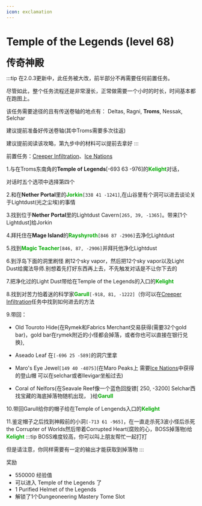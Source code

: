 ```yaml
---
icon: exclamation
---
```



# Temple of the Legends (level 68)
<span style="font-size: 25px;">**传奇神殿**</span>

:::tip
在2.0.3更新中，此任务被大改，前半部分不再需要任何前置任务。

尽管如此，整个任务流程还是非常漫长，正常做需要一个小时的时长，时间基本都在跑图上。

该任务需要途径的且有传送卷轴的地点有：
Deltas, Ragni, **Troms**, Nessak, Selchar

建议提前准备好传送卷轴(其中Troms需要多次往返)

建议提前阅读该攻略，第九步中的材料可以提前去拿好
:::

前置任务：[Creeper Infiltration](/quests/lvl21-30/level%2025%20-%20Creeper%20Infiltration.html)、[Ice Nations](/quests/lvl31-40/level%2040%20-%20Ice%20Nations.html)

1.与在Troms东南角的**Temple of Legends**[-693 63 -976]的<font color=00AA00>**Kelight**</font>对话，

对话时五个选项中选择第四个

2.和在**Nether Portal**里的<font color=00AA00>**Jorkin**</font>`[338 41 -1241]`,在山谷里有个洞可以进去谈论关于Lightdust(光之尘埃)的事情

3.找到位于**Nether Portal**里的Lightdust Cavern`[265, 39, -1365]`。带来[1个Lightdust]给Jorkin

4.拜托住在**Mage Island**的<font color=00AA00>**Rayshyroth**</font>`[846 87 -2906]`去净化Lightdust

5.找到<font color=00AA00>**Magic Teacher**</font>`[846, 87, -2906]`并拜托他净化Lightdust

6.到浮岛下面的洞里刷怪 刷12个sky vapor，然后把12个sky vapor以及Light Dust给魔法导师.别想着先打好东西再上去，不先触发对话是不让你下去的

7.把净化过的Light Dust带给在Temple of the Legends的入口的<font color=00AA00>**Kelight**</font>

8.找到对苦力怕着迷的科学家<font color=00AA00>**Garull**</font>`[-918, 81, -1222]`（你可以在[Creeper Infiltration](/quests/lvl21-30/level%2025%20-%20Creeper%20Infiltration.html)任务中找到如何进去的方法

9.带回：

+ Old Touroto Hide{在Rymek和Fabrics Merchant交易获得(需要32个gold bar)，gold bar在rymek附近的小怪都会掉落，或者你也可以直接在银行兑换}, 

+ Aseado Leaf 在`[-696 25 -589]`的洞穴里拿

+ Maro's Eye Jewel`[149 40 -4075]`(在Maro Peaks上 需要[Ice Nations](/quests/lvl31-40/level%2040%20-%20Ice%20Nations.html)中获得的登山帽 可以在selchar或者llevigar坐船过去)

+ Coral of Nelfors{在Seavale Reef像一个蓝色回旋镖[ 250,  -3200] Selchar西找宝藏的海底掉落物随机出现， }给<font color=00AA00>**Garull**</font>

10.带回Garull给你的帽子给在Temple of Lengends入口的<font color=00AA00>**Kelight**</font>

11.鉴定帽子之后找到神殿前的小洞`[-713 61 -965]`，在一直走杀死3波小怪后杀死 the Corrupter of Worlds然后带着Corrupted Heart(腐败的心，BOSS掉落物)给<font color=00AA00>**Kelight**</font>
:::tip
BOSS难度较高，你可以叫上朋友帮忙一起打打

但是请注意，你同样需要有一定的输出才能获取到掉落物
:::

奖励
+ 550000 经验值
+ 可以进入 Temple of the Legends 了
+ 1 Purified Helmet of the Legends
+ 解锁了1个Dungeoneering Mastery Tome Slot
